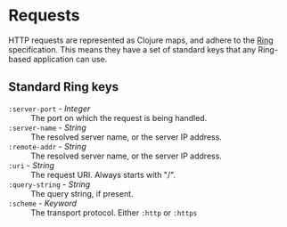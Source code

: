 # Requests

HTTP requests are represented as Clojure maps, and adhere to the
[Ring](http://github.com/mmcgrana/ring) specification. This means they have a
set of standard keys that any Ring-based application can use. 

## Standard Ring keys

<dl class="keys">
  <dt><code>:server-port</code> - <em>Integer</em></dt>
  <dd>The port on which the request is being handled.</dd>

  <dt><code>:server-name</code> - <em>String</em></dt>
  <dd>The resolved server name, or the server IP address.</dd>

  <dt><code>:remote-addr</code> - <em>String</em></dt>
  <dd>The resolved server name, or the server IP address.</dd>

  <dt><code>:uri</code> - <em>String</em></dt>
  <dd>The request URI. Always starts with "/".</dd>

  <dt><code>:query-string</code> - <em>String</em></dt>
  <dd>The query string, if present.</dd>

  <dt><code>:scheme</code> - <em>Keyword</em></dt>
  <dd>The transport protocol. Either <code>:http</code> or
      <code>:https</code></dd>
</dl>
